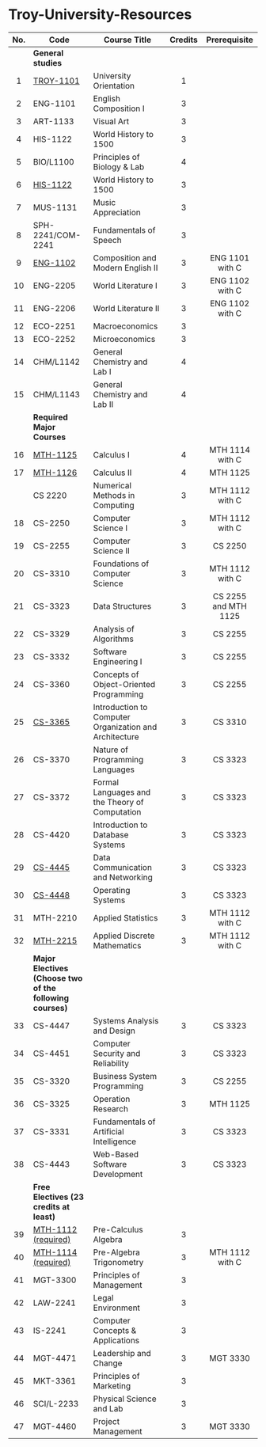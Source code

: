 # Troy-University-Resources

| No. | Code                                                      | Course Title                                           | Credits | Prerequisite         |
|:--:| --------------------------------------------------------- |------------------------------------------------------- |:-------:|:--------------------:|
|    | **General studies**                                       |                                                        |         |                      |
| 1  | [TROY-1101]                                               | University Orientation                                 | 1       |                      |
| 2  | ENG-1101                                                  | English Composition I                                  | 3       |                      |
| 3  | ART-1133                                                  | Visual Art                                             | 3       |                      |
| 4  | HIS-1122                                                  | World History to 1500                                  | 3       |                      |
| 5  | BIO/L1100                                                 | Principles of Biology & Lab                            | 4       |                      |
| 6  | [HIS-1122]                                                | World History to 1500                                  | 3       |                      |
| 7  | MUS-1131                                                  | Music Appreciation                                     | 3       |                      |
| 8  | SPH-2241/COM-2241                                         | Fundamentals of Speech                                 | 3       |                      |
| 9  | [ENG-1102]                                                | Composition and Modern English II                      | 3       | ENG 1101 with C      |
| 10 | ENG-2205                                                  | World Literature I                                     | 3       | ENG 1102 with C      |
| 11 | ENG-2206                                                  | World Literature II                                    | 3       | ENG 1102 with C      |
| 12 | ECO-2251                                                  | Macroeconomics                                         | 3       |                      |
| 13 | ECO-2252                                                  | Microeconomics                                         | 3       |                      |
| 14 | CHM/L1142                                                 | General Chemistry and Lab I                            | 4       |                      |
| 15 | CHM/L1143                                                 | General Chemistry and Lab II                           | 4       |                      |
|    | **Required Major Courses**                                |                                                        |         |                      |
| 16 | [MTH-1125]                                                | Calculus I                                             | 4       | MTH 1114 with C      |
| 17 | [MTH-1126]                                                | Calculus II                                            | 4       | MTH 1125             |
|    | CS 2220                                                   | Numerical Methods in Computing                         | 3       | MTH 1112 with C      |
| 18 | CS-2250                                                   | Computer Science I                                     | 3       | MTH 1112 with C      |
| 19 | CS-2255                                                   | Computer Science II                                    | 3       | CS 2250              |
| 20 | CS-3310                                                   | Foundations of Computer Science                        | 3       | MTH 1112 with C      |
| 21 | CS-3323                                                   | Data Structures                                        | 3       | CS 2255 and MTH 1125 |
| 22 | CS-3329                                                   | Analysis of Algorithms                                 | 3       | CS 2255              |
| 23 | CS-3332                                                   | Software Engineering I                                 | 3       | CS 2255              |
| 24 | CS-3360                                                   | Concepts of Object-Oriented Programming                | 3       | CS 2255              |
| 25 | [CS-3365]                                                 | Introduction to Computer Organization and Architecture | 3       | CS 3310              |
| 26 | CS-3370                                                   | Nature of Programming Languages                        | 3       | CS 3323              |
| 27 | CS-3372                                                   | Formal Languages and the Theory of Computation         | 3       | CS 3323              |
| 28 | CS-4420                                                   | Introduction to Database Systems                       | 3       | CS 3323              |
| 29 | [CS-4445]                                                 | Data Communication and Networking                      | 3       | CS 3323              |
| 30 | [CS-4448]                                                 | Operating Systems                                      | 3       | CS 3323              |
| 31 | MTH-2210                                                  | Applied Statistics                                     | 3       | MTH 1112 with C      |
| 32 | [MTH-2215]                                                | Applied Discrete Mathematics                           | 3       | MTH 1112 with C      |
|    | **Major Electives (Choose two of the following courses)** |                                                        |         |                      |
| 33 | CS-4447                                                   | Systems Analysis and Design                            | 3       | CS 3323              |
| 34 | CS-4451                                                   | Computer Security and Reliability                      | 3       | CS 3323              |
| 35 | CS-3320                                                   | Business System Programming                            | 3       | CS 2255              |
| 36 | CS-3325                                                   | Operation Research                                     | 3       | MTH 1125             |
| 37 | CS-3331                                                   | Fundamentals of Artificial Intelligence                | 3       | CS 3323              |
| 38 | CS-4443                                                   | Web-Based Software Development                         | 3       | CS 3323              |
|    | **Free Electives (23 credits at least)**                  |                                                        |         |                      |
| 39 | [MTH-1112 (required)]                                     | Pre-Calculus Algebra                                   | 3       |                      |
| 40 | [MTH-1114 (required)]                                     | Pre-Algebra Trigonometry                               | 3       | MTH 1112 with C      |
| 41 | MGT-3300                                                  | Principles of Management                               | 3       |                      |
| 42 | LAW-2241                                                  | Legal Environment                                      | 3       |                      |
| 43 | IS-2241                                                   | Computer Concepts & Applications                       | 3       |                      |
| 44 | MGT-4471                                                  | Leadership and Change                                  | 3       | MGT 3330             |
| 45 | MKT-3361                                                  | Principles of Marketing                                | 3       |                      |
| 46 | SCI/L-2233                                                | Physical Science and Lab                               | 3       |                      |
| 47 | MGT-4460                                                  | Project Management                                     | 3       | MGT 3330             |

[ENG-1102]: ./ENG1102/

[MTH-1112 (required)]: ./MTH1112/

[MTH-1114 (required)]: ./MTH1114/

[MTH-1125]: ./MTH1125-1126-Calculus/

[MTH-1126]: ./MTH1125-1126-Calculus/

[HIS-1122]: ./HIS1122/

[CS-3365]: ./CS365/

[CS-4445]: ./CS4445/

[CS-4448]: ./CS4448/

[TROY-1101]: ./TROY101/

[MTH-2215]: ./MTH2215/
